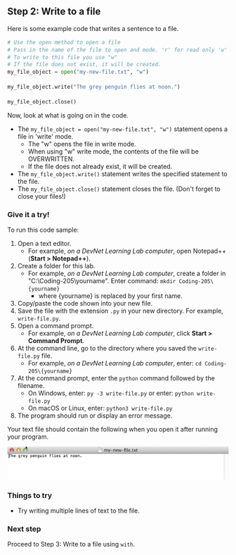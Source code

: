 ## Step 2: Write to a file
Here is some example code that writes a sentence to a file.

```python
# Use the open method to open a file
# Pass in the name of the file to open and mode. 'r' for read only 'w' if you want to write to the file
# To write to this file you use "w"
# If the file does not exist, it will be created.
my_file_object = open("my-new-file.txt", "w")

my_file_object.write("The grey penguin flies at noon.")

my_file_object.close()

```
Now, look at what is going on in the code.

* The `my_file_object = open("my-new-file.txt", "w")` statement opens a file in 'write' mode.
  * The "w" opens the file in write mode.
  * When using "w" write mode, the contents of the file will be OVERWRITTEN.
  * If the file does not already exist, it will be created.
* The `my_file_object.write()` statement writes the specified statement to the file.
* The `my_file_object.close()` statement closes the file. (Don't forget to close your files!)

### Give it a try!

To run this code sample:
1. Open a text editor.
    * For example, *on a DevNet Learning Lab computer*, open Notepad++ (**Start > Notepad++**).
3. Create a folder for this lab.
    * For example, *on a DevNet Learning Lab computer*, create a folder in "C:\Coding-205\yourname". Enter command: `mkdir Coding-205\{yourname}`
      * where {yourname} is replaced by your first name.
6. Copy/paste the code shown into your new file.
7. Save the file with the extension `.py` in your new directory. For example, `write-file.py`.
8. Open a command prompt.
    * For example, *on a DevNet Learning Lab computer*, click **Start > Command Prompt**.
9. At the command line, go to the directory where you saved the `write-file.py` file.
    * For example, *on a DevNet Learning Lab computer*, enter: `cd Coding-205\{yourname}`
10. At the command prompt, enter the `python` command followed by the filename.
    * On Windows, enter: `py -3 write-file.py` or enter: `python write-file.py`
    * On macOS or Linux, enter: `python3 write-file.py`
11. The program should run or display an error message.

Your text file should contain the following when you open it after running your program.

![](assets/images/step2-results.jpg)

### Things to try
* Try writing multiple lines of text to the file.

### Next step

Proceed to Step 3: Write to a file using `with`.
